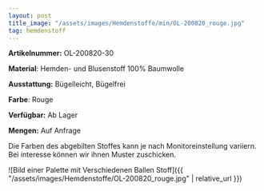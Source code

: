 ```yaml
---
layout: post
title_image: "/assets/images/Hemdenstoffe/min/OL-200820_rouge.jpg"
tag: hemdenstoff
---
```


**Artikelnummer:** OL-200820-30

**Material**: Hemden- und Blusenstoff 100% Baumwolle

**Ausstattung:** Bügelleicht, Bügelfrei

**Farbe**:  Rouge

**Verfügbar:** Ab Lager

**Mengen:** Auf Anfrage

Die Farben des abgebilten Stoffes kann je nach Monitoreinstellung variiern. Bei interesse können wir ihnen Muster zuschicken.


![Bild einer Palette mit Verschiedenen Ballen Stoff]({{ "/assets/images/Hemdenstoffe/OL-200820_rouge.jpg" | relative_url }})



